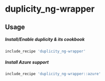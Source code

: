 # duplicity_ng-wrapper

## Usage

##### Install/Enable duplicity & its cookbook

```ruby
include_recipe 'duplicity_ng-wrapper'
```

##### Install Azure support

```ruby
include_recipe 'duplicity_ng-wrapper::azure'
```
